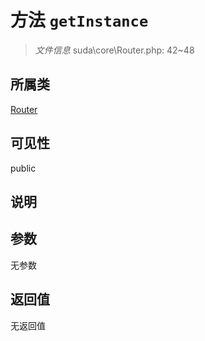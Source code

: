 # 方法 `getInstance`

> *文件信息* suda\core\Router.php: 42~48

## 所属类 

[Router](../Router.md)

## 可见性

public

## 说明



## 参数


无参数


## 返回值

无返回值
